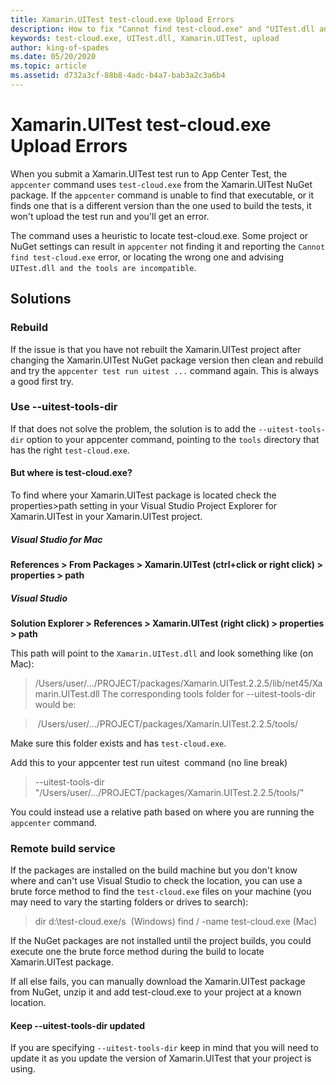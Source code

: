 ```yaml
---
title: Xamarin.UITest test-cloud.exe Upload Errors
description: How to fix "Cannot find test-cloud.exe" and "UITest.dll and the tools are incompatible."
keywords: test-cloud.exe, UITest.dll, Xamarin.UITest, upload
author: king-of-spades
ms.date: 05/20/2020
ms.topic: article
ms.assetid: d732a3cf-88b8-4adc-b4a7-bab3a2c3a6b4
---
```


# Xamarin.UITest test-cloud.exe Upload Errors
When you submit a Xamarin.UITest test run to App Center Test, the `appcenter` command uses `test-cloud.exe` from the Xamarin.UITest NuGet package. If the `appcenter` command is unable to find that executable, or it finds one that is a different version than the one  used to build the tests, it won't upload the test run and you'll get an error.

The command uses a heuristic to locate test-cloud.exe. Some project or NuGet settings can result in `appcenter` not finding it and reporting the `Cannot find test-cloud.exe` error, or locating the wrong one and advising `UITest.dll and the tools are incompatible`.

## Solutions
### Rebuild
If the issue is that you have not rebuilt the Xamarin.UITest project after changing the Xamarin.UITest NuGet package version then clean and rebuild and try the `appcenter test run uitest ...` command again. This is always a good first try.

### Use --uitest-tools-dir
If that does not solve the problem, the solution is to add the `--uitest-tools-dir` option to your appcenter command, pointing to the `tools` directory that has the right `test-cloud.exe`.

#### But where is test-cloud.exe?
To find where your Xamarin.UITest package is located check the properties>path setting in your Visual Studio Project Explorer for Xamarin.UITest in your Xamarin.UITest project. 

##### Visual Studio for Mac
**References > From Packages > Xamarin.UITest (ctrl+click or right click) > properties > path**

##### Visual Studio
**Solution Explorer > References > Xamarin.UITest (right click) > properties > path**

This path will point to the `Xamarin.UITest.dll` and look something like (on Mac): 
> /Users/user/.../PROJECT/packages/Xamarin.UITest.2.2.5/lib/net45/Xamarin.UITest.dll The corresponding tools folder for --uitest-tools-dir would be:

> /Users/user/.../PROJECT/packages/Xamarin.UITest.2.2.5/tools/ 

Make sure this folder exists and has `test-cloud.exe`.

Add this to your appcenter test run uitest  command (no line break)
> --uitest-tools-dir "/Users/user/.../PROJECT/packages/Xamarin.UITest.2.2.5/tools/"

You could instead use a relative path based on where you are running the `appcenter` command.

### Remote build service

If the packages are installed on the build machine but you don't know where and can't use Visual Studio to check the location, you can use a brute force method to find the `test-cloud.exe` files on your machine (you may need to vary the starting folders or drives to search):

> dir d:\test-cloud.exe/s  (Windows)
> find / -name test-cloud.exe (Mac)

If the NuGet packages are not installed until the project builds, you could execute one the brute force method during the build to locate Xamarin.UITest package.

If all else fails, you can manually download the Xamarin.UITest package from NuGet, unzip it and add test-cloud.exe to your project at a known location.

#### Keep --uitest-tools-dir updated
If you are specifying `--uitest-tools-dir` keep in mind that you will need to update it as you update the version of Xamarin.UITest that your project is using.